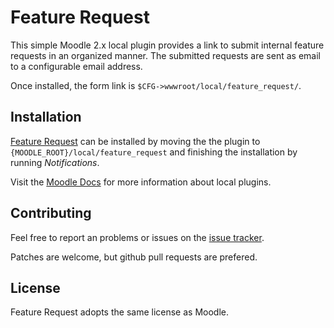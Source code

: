 # Feature Request

This simple Moodle 2.x local plugin provides a link to submit internal feature
requests in an organized manner. The submitted requests are sent as email to
a configurable email address.

Once installed, the form link is `$CFG->wwwroot/local/feature_request/`.

## Installation

[Feature Request][feature_request] can be installed by moving the the plugin
to `{MOODLE_ROOT}/local/feature_request` and finishing the installation by
running _Notifications_.

Visit the [Moodle Docs][moodle_local] for more information about local plugins.

[feature_request]: https://github.com/lsuits/feature_request
[moodle_local]: http://docs.moodle.org/dev/Local_plugins

## Contributing

Feel free to report an problems or issues on the [issue tracker][issues].

Patches are welcome, but github pull requests are prefered.

[issues]: https://github.com/lsuits/feature_request/issues

## License

Feature Request adopts the same license as Moodle.
